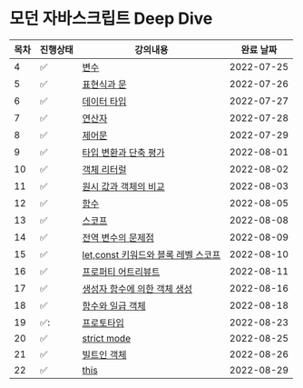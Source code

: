 # 모던 자바스크립트 Deep Dive



|목차|진행상태|강의내용|완료 날짜|
| ------- | ------- | ------- | ------- |
|4| :white_check_mark:   | [변수](변수.md) | 2022-07-25 |
|5| :white_check_mark: | [표현식과 문](표현식과-문.md) | 2022-07-26 |
|6| :white_check_mark: | [데이터 타입](데이터-타입.md) | 2022-07-27 |
|7| :white_check_mark: | [연산자](연산자.md) | 2022-07-28 |
|8| :white_check_mark: | [제어문](제어문.md) | 2022-07-29 |
|9| :white_check_mark: | [타입 변환과 단축 평가](타입-변환과-단축-평가.md) | 2022-08-01 |
|10| :white_check_mark: | [객체 리터럴](객체-리터럴.md) | 2022-08-02 |
|11| :white_check_mark: | [원시 값과 객체의 비교](원시-값과-객체의-비교.md) | 2022-08-03 |
|12| :white_check_mark: | [함수](함수.md) | 2022-08-05 |
|13| :white_check_mark: | [스코프](스코프.md) | 2022-08-08 |
|14| :white_check_mark: | [전역 변수의 문제점](전역-변수의-문제점.md) | 2022-08-09 |
|15| :white_check_mark: | [let,const 키워드와 블록 레벨 스코프](let-const-키워드와-블록-레벨-스코프.md) | 2022-08-10 |
|16| :white_check_mark: | [프로퍼티 어트리뷰트](프로퍼티-어트리뷰트.md) | 2022-08-11 |
|17| :white_check_mark: | [생성자 함수에 의한 객체 생성](생성자-함수에-의한-객체-생성.md) | 2022-08-16 |
|18| :white_check_mark: | [함수와 일급 객체](함수와-일급-객체.md) | 2022-08-18 |
|19| :white_check_mark:: | [프로토타입](프로토타입.md) | 2022-08-23 |
|20| :white_check_mark: | [strict mode](strict-mode.md) | 2022-08-25 |
|21| :white_check_mark: | [빌트인 객체](빌트인-객체.md) | 2022-08-26 |
|22| :white_check_mark: | [this](this.md) | 2022-08-29 |
